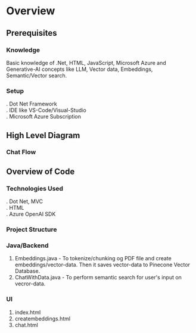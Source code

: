 # Overview

## Prerequisites
### Knowledge
Basic knowledge of .Net, HTML, JavaScript, Microsoft Azure and Generative-AI concepts like LLM, Vector data, Embeddings, Semantic/Vector search.
### Setup
. Dot Net Framework  
. IDE like VS-Code/Visual-Studio  
. Microsoft Azure Subscription

## High Level Diagram
### Chat Flow


## Overview of Code
### Technologies Used
. Dot Net, MVC  
. HTML  
. Azure OpenAI SDK

### Project Structure


### Java/Backend  
1. Embeddings.java - To tokenize/chunking og PDF file and create embeddings/vector-data. Then it saves vector-data to Pinecone Vector Database.  
2. ChatWithData.java - To perform semantic search for user's input on vecror-data.  
### UI
1. index.html  
2. creatembeddings.html  
3. chat.html  
